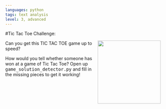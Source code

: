 ```yaml
---
languages: python
tags: text analysis
level: 3, advanced
---
```

#Tic Tac Toe Challenge:

<img src="https://snaughty.files.wordpress.com/2013/04/chicks.jpg" width="200px" align="right" hspace="10">

Can you get this TIC TAC TOE game up to speed?

How would you tell whether someone has won at a game of Tic Tac Toe? Open up <kbd>game_solution_detector.py</kbd> and fill in the missing pieces to get it working!
